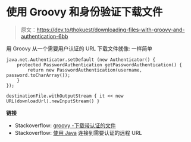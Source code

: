 # 使用 Groovy 和身份验证下载文件

> 原文：<https://dev.to/thokuest/downloading-files-with-groovy-and-authentication-6bb>

用 Groovy 从一个需要用户认证的 URL 下载文件就像:
一样简单

```
java.net.Authenticator.setDefault (new Authenticator() {
    protected PasswordAuthentication getPasswordAuthentication() {
        return new PasswordAuthentication(username, password.toCharArray());
    }
});

destinationFile.withOutputStream { it << new URL(downloadUrl).newInputStream() } 
```

**链接**

*   Stackoverflow: [groovy -下载带认证的文件](https://stackoverflow.com/questions/50062880/groovy-download-file-with-authentication)
*   Stackoverflow: [使用 Java](https://stackoverflow.com/questions/496651/connecting-to-remote-url-which-requires-authentication-using-java/496707#496707) 连接到需要认证的远程 URL